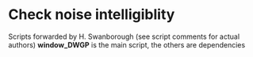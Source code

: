 # Check noise intelligiblity

Scripts forwarded by H. Swanborough (see script comments for actual authors)
**window_DWGP** is the main script, the others are dependencies
